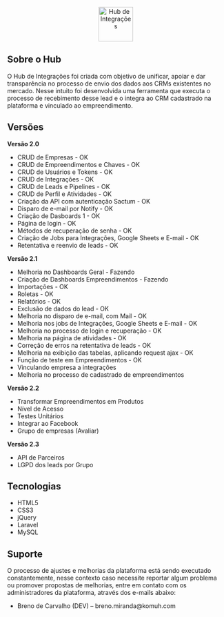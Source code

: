 <p align="center">
    <a href="https://hub.komuh.com" target="_blank">
        <img src="https://hub.komuh.com/images/logo-white.png" height="80" alt="Hub de Integrações">
    </a>
</p>

## Sobre o Hub

O Hub de Integrações foi criada com objetivo de unificar, apoiar e dar transparência no processo de envio dos dados aos CRMs existentes no mercado. Nesse intuito foi desenvolvida uma ferramenta que executa o processo de recebimento desse lead e o integra ao CRM cadastrado na plataforma e vinculado ao empreendimento.

## Versões

<strong>Versão 2.0</strong>

<ul>
    <li>CRUD de Empresas - OK</li>
    <li>CRUD de Empreendimentos e Chaves - OK</li>
    <li>CRUD de Usuários e Tokens - OK</li>
    <li>CRUD de Integrações - OK</li>
    <li>CRUD de Leads e Pipelines - OK</li>
    <li>CRUD de Perfil e Atividades - OK</li>
    <li>Criação da API com autenticação Sactum - OK</li>
    <li>Disparo de e-mail por Notify - OK</li>
    <li>Criação de Dasboards 1 - OK</li>
    <li>Página de login - OK</li>
    <li>Métodos de recuperação de senha - OK</li>
    <li>Criação de Jobs para Integrações, Google Sheets e E-mail - OK</li>
    <li>Retentativa e reenvio de leads - OK</li>
</ul>

<strong>Versão 2.1</strong>

<ul>
    <li>Melhoria no Dashboards Geral - Fazendo</li>
    <li>Criação de Dashboards Empreendimentos - Fazendo</li>
    <li>Importações - OK</li>
    <li>Roletas - OK</li>
    <li>Relatórios - OK</li>
    <li>Exclusão de dados do lead - OK</li>
    <li>Melhoria no disparo de e-mail, com Mail - OK</li>
    <li>Melhoria nos jobs de Integrações, Google Sheets e E-mail - OK</li>
    <li>Melhoria no processo de login e recuperação - OK</li>
    <li>Melhoria na página de atividades - OK</li>
    <li>Correção de erros na retentativa de leads - OK</li>
    <li>Melhoria na exibição das tabelas, aplicando request ajax - OK</li>
    <li>Função de teste em Empreendimentos - OK</li>
    <li>Vinculando empresa a integrações</li>
    <li>Melhoria no processo de cadastrado de empreendimentos</li>
</ul>

<strong>Versão 2.2</strong>

<ul>
    <li>Transformar Empreendimentos em Produtos</li>
    <li>Nível de Acesso</li>
    <li>Testes Unitários</li>
    <li>Integrar ao Facebook</li>
    <li>Grupo de empresas (Avaliar)</li>
</ul>

<strong>Versão 2.3</strong>

<ul>
    <li>API de Parceiros</li>
    <li>LGPD dos leads por Grupo</li>
</ul>

## Tecnologias

-   HTML5
-   CSS3
-   jQuery
-   Laravel
-   MySQL

## Suporte

<p>O processo de ajustes e melhorias da plataforma está sendo executado constantemente, nesse contexto caso necessite reportar algum problema ou promover propostas de melhorias, entre em contato com os administradores da plataforma, através dos e-mails abaixo:</p>
<ul>
    <li>Breno de Carvalho (DEV) – breno.miranda@komuh.com</li>
</ul>

